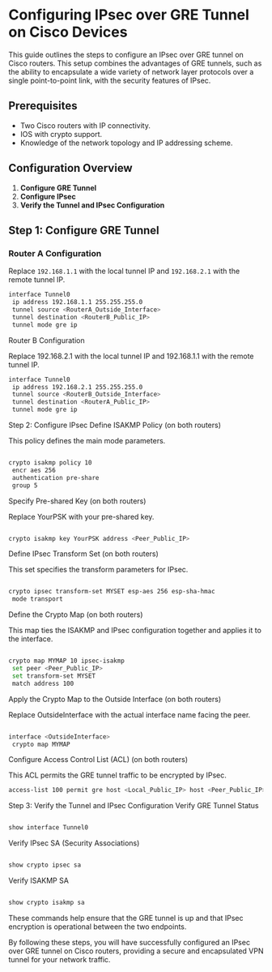 # Configuring IPsec over GRE Tunnel on Cisco Devices

This guide outlines the steps to configure an IPsec over GRE tunnel on Cisco routers. This setup combines the advantages of GRE tunnels, such as the ability to encapsulate a wide variety of network layer protocols over a single point-to-point link, with the security features of IPsec.

## Prerequisites

- Two Cisco routers with IP connectivity.
- IOS with crypto support.
- Knowledge of the network topology and IP addressing scheme.

## Configuration Overview

1. **Configure GRE Tunnel**
2. **Configure IPsec**
3. **Verify the Tunnel and IPsec Configuration**

## Step 1: Configure GRE Tunnel

### Router A Configuration

Replace `192.168.1.1` with the local tunnel IP and `192.168.2.1` with the remote tunnel IP.

```bash linenums="1" linenums="1"
interface Tunnel0
 ip address 192.168.1.1 255.255.255.0
 tunnel source <RouterA_Outside_Interface>
 tunnel destination <RouterB_Public_IP>
 tunnel mode gre ip
```
Router B Configuration

Replace 192.168.2.1 with the local tunnel IP and 192.168.1.1 with the remote tunnel IP.

```bash linenums="1"
interface Tunnel0
 ip address 192.168.2.1 255.255.255.0
 tunnel source <RouterB_Outside_Interface>
 tunnel destination <RouterA_Public_IP>
 tunnel mode gre ip
```
Step 2: Configure IPsec
Define ISAKMP Policy (on both routers)

This policy defines the main mode parameters.

```bash linenums="1"

crypto isakmp policy 10
 encr aes 256
 authentication pre-share
 group 5
```
Specify Pre-shared Key (on both routers)

Replace YourPSK with your pre-shared key.

```bash linenums="1"

crypto isakmp key YourPSK address <Peer_Public_IP>
```
Define IPsec Transform Set (on both routers)

This set specifies the transform parameters for IPsec.

```bash linenums="1"

crypto ipsec transform-set MYSET esp-aes 256 esp-sha-hmac
 mode transport
```
Define the Crypto Map (on both routers)

This map ties the ISAKMP and IPsec configuration together and applies it to the interface.

```bash linenums="1"

crypto map MYMAP 10 ipsec-isakmp
 set peer <Peer_Public_IP>
 set transform-set MYSET
 match address 100
```
Apply the Crypto Map to the Outside Interface (on both routers)

Replace OutsideInterface with the actual interface name facing the peer.

```bash linenums="1"

interface <OutsideInterface>
 crypto map MYMAP
```
Configure Access Control List (ACL) (on both routers)

This ACL permits the GRE tunnel traffic to be encrypted by IPsec.

```bash linenums="1"
access-list 100 permit gre host <Local_Public_IP> host <Peer_Public_IP>
```
Step 3: Verify the Tunnel and IPsec Configuration
Verify GRE Tunnel Status

```bash linenums="1"

show interface Tunnel0
```
Verify IPsec SA (Security Associations)

```bash linenums="1"

show crypto ipsec sa
```
Verify ISAKMP SA

```bash linenums="1"

show crypto isakmp sa
```
These commands help ensure that the GRE tunnel is up and that IPsec encryption is operational between the two endpoints.

By following these steps, you will have successfully configured an IPsec over GRE tunnel on Cisco routers, providing a secure and encapsulated VPN tunnel for your network traffic.